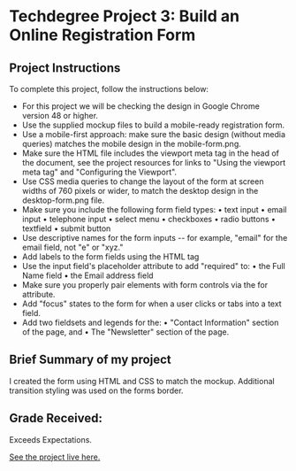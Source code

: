 # Techdegree Project 3: Build an Online Registration Form

## Project Instructions

To complete this project, follow the instructions below:

- For this project we will be checking the design in Google Chrome version 48 or higher.
- Use the supplied mockup files to build a mobile-ready registration form.
- Use a mobile-first approach: make sure the basic design (without media queries) matches the mobile design in the mobile-form.png.
- Make sure the HTML file includes the viewport meta tag in the head of the document, see the project resources for links to "Using the viewport meta tag" and "Configuring the Viewport".
- Use CSS media queries to change the layout of the form at screen widths of 760 pixels or wider, to match the desktop design in the desktop-form.png file.
- Make sure you include the following form field types:
	•	text input
	•	email input
	•	telephone input
	•	select menu
	•	checkboxes
	•	radio buttons
	•	textfield
	•	submit button
- Use descriptive names for the form inputs -- for example, "email" for the email field, not "e" or "xyz."
- Add labels to the form fields using the HTML <label> tag
- Use the input field's placeholder attribute to add "required" to:
	•	the Full Name field
	•	the Email address field
- Make sure you properly pair <label> elements with form controls via the for attribute.
- Add "focus" states to the form for when a user clicks or tabs into a text field.
- Add two fieldsets and legends for the:
	•	"Contact Information" section of the page, and
	•	The "Newsletter" section of the page.
  
## Brief Summary of my project
I created the form using HTML and CSS to match the mockup. Additional transition styling was used on the forms border. 

## Grade Received:
Exceeds Expectations.   

[See the project live here.](https://zanderbe.github.io/techdegree-unit-3/)
